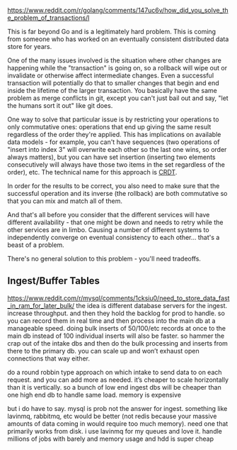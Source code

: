 https://www.reddit.com/r/golang/comments/147uc6v/how_did_you_solve_the_problem_of_transactions/l


This is far beyond Go and is a legitimately hard problem. This is coming from someone who has worked on an eventually consistent distributed data store for years.

One of the many issues involved is the situation where other changes are happening while the "transaction" is going on, so a rollback will wipe out or invalidate or otherwise affect intermediate changes. Even a successful transaction will potentially do that to smaller changes that begin and end inside the lifetime of the larger transaction. You basically have the same problem as merge conflicts in git, except you can't just bail out and say, "let the humans sort it out" like git does.

One way to solve that particular issue is by restricting your operations to only commutative ones: operations that end up giving the same result regardless of the order they're applied. This has implications on available data models - for example, you can't have sequences (two operations of "insert into index 3" will overwrite each other so the last one wins, so order always matters), but you can have set insertion (inserting two elements consecutively will always have those two items in the set regardless of the order), etc. The technical name for this approach is [CRDT](https://en.wikipedia.org/wiki/Conflict-free_replicated_data_type).

In order for the results to be correct, you also need to make sure that the successful operation and its inverse (the rollback) are both commutative so that you can mix and match all of them.

And that's all before you consider that the different services will have different availability - that one might be down and needs to retry while the other services are in limbo. Causing a number of different systems to independently converge on eventual consistency to each other... that's a beast of a problem.

There's no general solution to this problem - you'll need tradeoffs.


## Ingest/Buffer Tables
  https://www.reddit.com/r/mysql/comments/1cksiu0/need_to_store_data_fast_in_ram_for_later_bulk/
the idea is different database servers for the ingest. increase throughput. and then they hold the backlog for prod to handle. so you can record them in real time and then process into the main db at a manageable speed. doing bulk inserts of 50/100/etc records at once to the main db instead of 100 individual inserts will also be faster. so hammer the crap out of the intake dbs and then do the bulk processing and inserts from there to the primary db. you can scale up and won’t exhaust open connections that way either.

do a round robbin type approach on which intake to send data to on each request. and you can add more as needed. it’s cheaper to scale horizontally than it is vertically. so a bunch of low end ingest dbs will be cheaper than one high end db to handle same load. memory is expensive

but i do have to say. mysql is prob not the answer for ingest. something like lavinmq, rabbitmq, etc would be better (not redis because your massive amounts of data coming in would require too much memory). need one that primarily works from disk. i use lavinmq for my queues and love it. handle millions of jobs with barely and memory usage and hdd is super cheap

## 